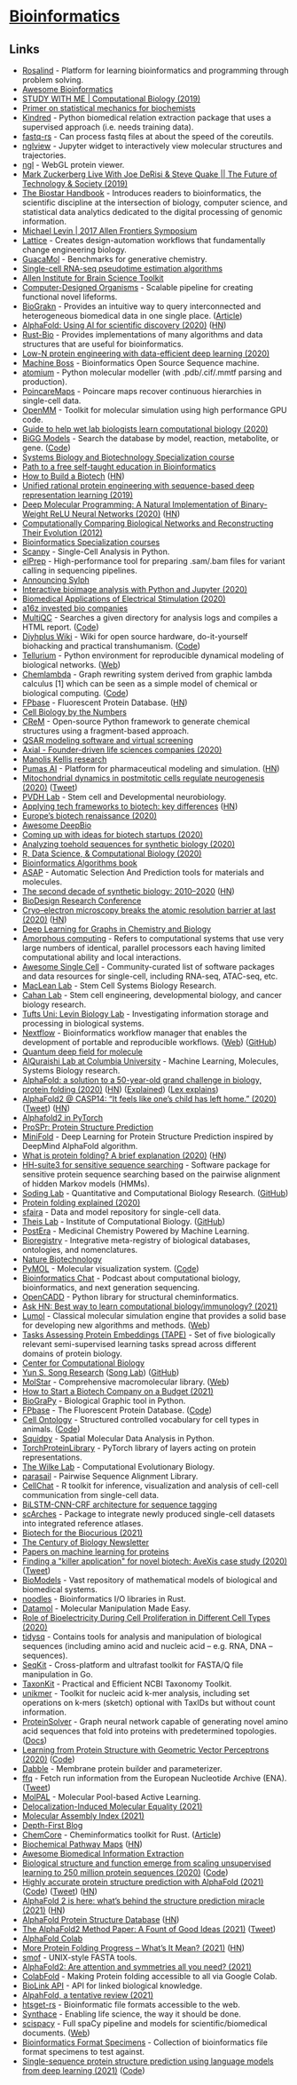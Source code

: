 # [Bioinformatics](https://en.wikipedia.org/wiki/Bioinformatics)

## Links

- [Rosalind](http://rosalind.info/problems/locations/) - Platform for learning bioinformatics and programming through problem solving.
- [Awesome Bioinformatics](https://github.com/danielecook/Awesome-Bioinformatics)
- [STUDY WITH ME | Computational Biology (2019)](https://www.youtube.com/watch?v=DoTBob1_IvI)
- [Primer on statistical mechanics for biochemists](https://github.com/jchodera/statmech-for-biochemists)
- [Kindred](https://github.com/jakelever/kindred) - Python biomedical relation extraction package that uses a supervised approach (i.e. needs training data).
- [fastq-rs](https://github.com/aseyboldt/fastq-rs) - Can process fastq files at about the speed of the coreutils.
- [nglview](https://github.com/arose/nglview) - Jupyter widget to interactively view molecular structures and trajectories.
- [ngl](https://github.com/arose/ngl) - WebGL protein viewer.
- [Mark Zuckerberg Live With Joe DeRisi & Steve Quake || The Future of Technology & Society (2019)](https://www.youtube.com/watch?v=vdUpF2dmnc8)
- [The Biostar Handbook](https://www.biostarhandbook.com/) - Introduces readers to bioinformatics, the scientific discipline at the intersection of biology, computer science, and statistical data analytics dedicated to the digital processing of genomic information.
- [Michael Levin | 2017 Allen Frontiers Symposium](https://www.youtube.com/watch?v=uAEJ0Q2uiNM)
- [Lattice](https://latticeautomation.com/) - Creates design-automation workflows that fundamentally change engineering biology.
- [GuacaMol](https://github.com/BenevolentAI/guacamol) - Benchmarks for generative chemistry.
- [Single-cell RNA-seq pseudotime estimation algorithms](https://github.com/agitter/single-cell-pseudotime)
- [Allen Institute for Brain Science Toolkit](https://portal.brain-map.org/explore/toolkit)
- [Computer-Designed Organisms](https://cdorgs.github.io/) - Scalable pipeline for creating functional novel lifeforms.
- [BioGrakn](https://github.com/graknlabs/biograkn) - Provides an intuitive way to query interconnected and heterogeneous biomedical data in one single place. ([Article](https://blog.grakn.ai/biograkn-accelerating-biomedical-knowledge-discovery-with-a-grakn-knowledge-graph-84706768d7d4))
- [AlphaFold: Using AI for scientific discovery (2020)](https://deepmind.com/blog/article/AlphaFold-Using-AI-for-scientific-discovery) ([HN](https://news.ycombinator.com/item?id=22087788))
- [Rust-Bio](https://github.com/rust-bio/rust-bio) - Provides implementations of many algorithms and data structures that are useful for bioinformatics.
- [Low-N protein engineering with data-efficient deep learning (2020)](https://www.biorxiv.org/content/10.1101/2020.01.23.917682v1)
- [Machine Boss](https://github.com/evoldoers/machineboss) - Bioinformatics Open Source Sequence machine.
- [atomium](https://github.com/samirelanduk/atomium) - Python molecular modeller (with .pdb/.cif/.mmtf parsing and production).
- [PoincareMaps](https://github.com/facebookresearch/PoincareMaps) - Poincare maps recover continuous hierarchies in single-cell data.
- [OpenMM](https://github.com/openmm/openmm) - Toolkit for molecular simulation using high performance GPU code.
- [Guide to help wet lab biologists learn computational biology (2020)](https://www.reddit.com/r/bioinformatics/comments/fiwtwx/working_from_home_i_made_a_guide_to_help_wet_lab/)
- [BiGG Models](http://bigg.ucsd.edu/) - Search the database by model, reaction, metabolite, or gene. ([Code](https://github.com/sbrg/bigg_models))
- [Systems Biology and Biotechnology Specialization course](https://www.coursera.org/specializations/systems-biology)
- [Path to a free self-taught education in Bioinformatics](https://github.com/ossu/bioinformatics)
- [How to Build a Biotech](https://www.celinehh.com/how-to-build-a-biotech) ([HN](https://news.ycombinator.com/item?id=23816390))
- [Unified rational protein engineering with sequence-based deep representation learning (2019)](https://www.nature.com/articles/s41592-019-0598-1)
- [Deep Molecular Programming: A Natural Implementation of Binary-Weight ReLU Neural Networks (2020)](https://arxiv.org/abs/2003.13720) ([HN](https://news.ycombinator.com/item?id=22768143))
- [Computationally Comparing Biological Networks and Reconstructing Their Evolution (2012)](http://www.robpatro.com/newsite/documents/dissertation.pdf)
- [Bioinformatics Specialization courses](https://www.coursera.org/specializations/bioinformatics)
- [Scanpy](https://github.com/theislab/scanpy) - Single-Cell Analysis in Python.
- [elPrep](https://github.com/ExaScience/elprep) - High-performance tool for preparing .sam/.bam files for variant calling in sequencing pipelines.
- [Announcing Sylph](https://sylph.io/blog/announce.html)
- [Interactive bioimage analysis with Python and Jupyter (2020)](https://www.youtube.com/watch?v=Y3pB3wnOivE)
- [Biomedical Applications of Electrical Stimulation (2020)](https://pubmed.ncbi.nlm.nih.gov/31974658/)
- [a16z invested bio companies](https://twitter.com/vijaypande/status/1265727854836211713)
- [MultiQC](https://multiqc.info/) - Searches a given directory for analysis logs and compiles a HTML report. ([Code](https://github.com/ewels/MultiQC))
- [Diyhplus Wiki](https://diyhpl.us/wiki/) - Wiki for open source hardware, do-it-yourself biohacking and practical transhumanism. ([Code](https://github.com/kanzure/diyhpluswiki))
- [Tellurium](https://github.com/sys-bio/tellurium) - Python environment for reproducible dynamical modeling of biological networks. ([Web](http://tellurium.analogmachine.org/))
- [Chemlambda](https://chorasimilarity.github.io/chemlambda-gui/index.html) - Graph rewriting system derived from graphic lambda calculus [1] which can be seen as a simple model of chemical or biological computing. ([Code](https://github.com/chorasimilarity/chemlambda-gui))
- [FPbase](https://www.fpbase.org/) - Fluorescent Protein Database. ([HN](https://news.ycombinator.com/item?id=23569427))
- [Cell Biology by the Numbers](http://book.bionumbers.org/)
- [CReM](https://github.com/DrrDom/crem) - Open-source Python framework to generate chemical structures using a fragment-based approach.
- [QSAR modeling software and virtual screening](http://qsar4u.com/)
- [Axial - Founder-driven life sciences companies (2020)](https://axial.substack.com/p/axial-founder-driven-life-sciences)
- [Manolis Kellis research](http://web.mit.edu/manoli/)
- [Pumas AI](https://pumas.ai/) - Platform for pharmaceutical modeling and simulation. ([HN](https://news.ycombinator.com/item?id=24126754))
- [Mitochondrial dynamics in postmitotic cells regulate neurogenesis (2020)](https://science.sciencemag.org/content/369/6505/858.full) ([Tweet](https://twitter.com/VanderhaeghenP2/status/1294168825735319553))
- [PVDH Lab](https://pvdhlab.org/) - Stem cell and Developmental neurobiology.
- [Applying tech frameworks to biotech: key differences](https://www.celinehh.com/tech-vs-biotech) ([HN](https://news.ycombinator.com/item?id=24262336))
- [Europe’s biotech renaissance (2020)](https://www.nature.com/articles/s41587-020-0483-6)
- [Awesome DeepBio](https://github.com/gokceneraslan/awesome-deepbio)
- [Coming up with ideas for biotech startups (2020)](https://www.youtube.com/watch?v=MTA5LajqdIc)
- [Analyzing toehold sequences for synthetic biology (2020)](https://news.harvard.edu/gazette/story/2020/10/analyzing-toehold-sequences-for-synthetic-biology/)
- [R, Data Science, & Computational Biology (2020)](https://changelog.com/practicalai/107)
- [Bioinformatics Algorithms book](https://www.bioinformaticsalgorithms.org/read-the-book)
- [ASAP](https://github.com/BingqingCheng/ASAP) - Automatic Selection And Prediction tools for materials and molecules.
- [The second decade of synthetic biology: 2010–2020](https://www.nature.com/articles/s41467-020-19092-2) ([HN](https://news.ycombinator.com/item?id=24786151))
- [BioDesign Research Conference](https://www.biodesign-conference.com/index.php)
- [Cryo–electron microscopy breaks the atomic resolution barrier at last (2020)](https://www.sciencemag.org/news/2020/10/cryo-electron-microscopy-breaks-atomic-resolution-barrier-last) ([HN](https://news.ycombinator.com/item?id=24869727))
- [Deep Learning for Graphs in Chemistry and Biology](https://github.com/mufeili/DL4MolecularGraph)
- [Amorphous computing](https://en.wikipedia.org/wiki/Amorphous_computing) - Refers to computational systems that use very large numbers of identical, parallel processors each having limited computational ability and local interactions.
- [Awesome Single Cell](https://github.com/seandavi/awesome-single-cell) - Community-curated list of software packages and data resources for single-cell, including RNA-seq, ATAC-seq, etc.
- [MacLean Lab](http://macleanlab.usc.edu/) - Stem Cell Systems Biology Research.
- [Cahan Lab](http://www.cahanlab.org/) - Stem cell engineering, developmental biology, and cancer biology research.
- [Tufts Uni: Levin Biology Lab](https://ase.tufts.edu/biology/labs/levin/Default.htm) - Investigating information storage and processing in biological systems.
- [Nextflow](https://github.com/nextflow-io/nextflow) - Bioinformatics workflow manager that enables the development of portable and reproducible workflows. ([Web](https://nf-co.re/)) ([GitHub](https://github.com/nf-core))
- [Quantum deep field for molecule](https://github.com/masashitsubaki/QuantumDeepField_molecule)
- [AlQuraishi Lab at Columbia University](https://www.aqlab.io/) - Machine Learning, Molecules, Systems Biology research.
- [AlphaFold: a solution to a 50-year-old grand challenge in biology, protein folding (2020)](https://deepmind.com/blog/article/alphafold-a-solution-to-a-50-year-old-grand-challenge-in-biology) ([HN](https://news.ycombinator.com/item?id=25253488)) ([Explained](https://twitter.com/AdamRutherford/status/1333449928316743683)) ([Lex explains](https://www.youtube.com/watch?v=W7wJDJ56c88))
- [AlphaFold2 @ CASP14: “It feels like one’s child has left home.” (2020)](https://moalquraishi.wordpress.com/2020/12/08/alphafold2-casp14-it-feels-like-ones-child-has-left-home/) ([Tweet](https://twitter.com/MoAlQuraishi/status/1336351187369603088)) ([HN](https://news.ycombinator.com/item?id=25396736))
- [Alphafold2 in PyTorch](https://github.com/lucidrains/alphafold2)
- [ProSPr: Protein Structure Prediction](https://github.com/dellacortelab/prospr)
- [MiniFold](https://github.com/EricAlcaide/MiniFold) - Deep Learning for Protein Structure Prediction inspired by DeepMind AlphaFold algorithm.
- [What is protein folding? A brief explanation (2020)](https://rootsofprogress.org/alphafold-protein-folding-explainer) ([HN](https://news.ycombinator.com/item?id=25261591))
- [HH-suite3 for sensitive sequence searching](https://github.com/soedinglab/hh-suite) - Software package for sensitive protein sequence searching based on the pairwise alignment of hidden Markov models (HMMs).
- [Soding Lab](https://www.mpibpc.mpg.de/soeding) - Quantitative and Computational Biology Research. ([GitHub](https://github.com/soedinglab))
- [Protein folding explained (2020)](https://www.youtube.com/watch?v=KpedmJdrTpY)
- [sfaira](https://github.com/theislab/sfaira) - Data and model repository for single-cell data.
- [Theis Lab](https://www.helmholtz-muenchen.de/icb/) - Institute of Computational Biology. ([GitHub](https://github.com/theislab))
- [PostEra](https://postera.ai/) - Medicinal Chemistry Powered by Machine Learning.
- [Bioregistry](https://github.com/bioregistry/bioregistry) - Integrative meta-registry of biological databases, ontologies, and nomenclatures.
- [Nature Biotechnology](https://www.nature.com/nbt/)
- [PyMOL](https://pymol.org/) - Molecular visualization system. ([Code](https://github.com/schrodinger/pymol-open-source))
- [Bioinformatics Chat](https://bioinformatics.chat/) - Podcast about computational biology, bioinformatics, and next generation sequencing.
- [OpenCADD](https://github.com/volkamerlab/opencadd) - Python library for structural cheminformatics.
- [Ask HN: Best way to learn computational biology/immunology? (2021)](https://news.ycombinator.com/item?id=25801821)
- [Lumol](https://github.com/lumol-org/lumol) - Classical molecular simulation engine that provides a solid base for developing new algorithms and methods. ([Web](https://lumol.org/))
- [Tasks Assessing Protein Embeddings (TAPE)](https://github.com/songlab-cal/tape) - Set of five biologically relevant semi-supervised learning tasks spread across different domains of protein biology.
- [Center for Computational Biology](https://ccb.berkeley.edu/)
- [Yun S. Song Research](https://people.eecs.berkeley.edu/~yss/) ([Song Lab](https://people.eecs.berkeley.edu/~yss/group.html)) ([GitHub](https://github.com/songlab-cal))
- [MolStar](https://github.com/molstar/molstar) - Comprehensive macromolecular library. ([Web](https://molstar.org/))
- [How to Start a Biotech Company on a Budget (2021)](https://blog.ycombinator.com/how-to-start-a-biotech-company-on-a-budget/)
- [BioGraPy](https://github.com/apierleoni/BioGraPy) - Biological Graphic tool in Python.
- [FPbase](https://www.fpbase.org/) - The Fluorescent Protein Database. ([Code](https://github.com/tlambert03/FPbase))
- [Cell Ontology](http://obofoundry.org/ontology/cl) - Structured controlled vocabulary for cell types in animals. ([Code](https://github.com/obophenotype/cell-ontology))
- [Squidpy](https://github.com/theislab/squidpy) - Spatial Molecular Data Analysis in Python.
- [TorchProteinLibrary](https://github.com/lupoglaz/TorchProteinLibrary) - PyTorch library of layers acting on protein representations.
- [The Wilke Lab](https://wilkelab.org/) - Computational Evolutionary Biology.
- [parasail](https://github.com/jeffdaily/parasail) - Pairwise Sequence Alignment Library.
- [CellChat](https://github.com/sqjin/CellChat) - R toolkit for inference, visualization and analysis of cell-cell communication from single-cell data.
- [BiLSTM-CNN-CRF architecture for sequence tagging](https://github.com/UKPLab/emnlp2017-bilstm-cnn-crf)
- [scArches](https://github.com/theislab/scarches) - Package to integrate newly produced single-cell datasets into integrated reference atlases.
- [Biotech for the Biocurious (2021)](https://minutes.substack.com/p/biotech-for-the-biocurious)
- [The Century of Biology Newsletter](https://centuryofbio.substack.com/)
- [Papers on machine learning for proteins](https://github.com/yangkky/Machine-learning-for-proteins)
- [Finding a "killer application" for novel biotech: AveXis case study (2020)](https://www.youtube.com/watch?v=n5QyDGhJQSI) ([Tweet](https://twitter.com/paraschopra/status/1381947695980453889))
- [BioModels](https://www.ebi.ac.uk/biomodels/) - Vast repository of mathematical models of biological and biomedical systems.
- [noodles](https://github.com/zaeleus/noodles) - Bioinformatics I/O libraries in Rust.
- [Datamol](https://github.com/datamol-org/datamol) - Molecular Manipulation Made Easy.
- [Role of Bioelectricity During Cell Proliferation in Different Cell Types (2020)](https://pubmed.ncbi.nlm.nih.gov/32714900/)
- [tidysq](https://github.com/BioGenies/tidysq) - Contains tools for analysis and manipulation of biological sequences (including amino acid and nucleic acid – e.g. RNA, DNA – sequences).
- [SeqKit](https://github.com/shenwei356/seqkit) - Cross-platform and ultrafast toolkit for FASTA/Q file manipulation in Go.
- [TaxonKit](https://github.com/shenwei356/taxonkit) - Practical and Efficient NCBI Taxonomy Toolkit.
- [unikmer](https://github.com/shenwei356/unikmer) - Toolkit for nucleic acid k-mer analysis, including set operations on k-mers (sketch) optional with TaxIDs but without count information.
- [ProteinSolver](https://github.com/ostrokach/proteinsolver) - Graph neural network capable of generating novel amino acid sequences that fold into proteins with predetermined topologies. ([Docs](proteinsolver.org))
- [Learning from Protein Structure with Geometric Vector Perceptrons (2020)](https://openreview.net/forum?id=1YLJDvSx6J4) ([Code](https://github.com/drorlab/gvp))
- [Dabble](https://github.com/Eigenstate/dabble) - Membrane protein builder and parameterizer.
- [ffq](https://github.com/pachterlab/ffq) - Fetch run information from the European Nucleotide Archive (ENA). ([Tweet](https://twitter.com/sinabooeshaghi/status/1396920733918322689))
- [MolPAL](https://github.com/coleygroup/molpal) - Molecular Pool-based Active Learning.
- [Delocalization-Induced Molecular Equality (2021)](https://depth-first.com/articles/2021/06/17/delocalization-induced-molecular-equality/)
- [Molecular Assembly Index (2021)](https://depth-first.com/articles/2021/06/04/molecular-assembly-index/)
- [Depth-First Blog](https://depth-first.com/)
- [ChemCore](https://github.com/rapodaca/chemcore) - Cheminformatics toolkit for Rust. ([Article](https://depth-first.com/articles/2020/06/01/chemcore-a-cheminformatics-toolkit-for-rust/))
- [Biochemical Pathway Maps](http://biochemical-pathways.com/#/map/1) ([HN](https://news.ycombinator.com/item?id=27544894))
- [Awesome Biomedical Information Extraction](https://github.com/caufieldjh/awesome-bioie)
- [Biological structure and function emerge from scaling unsupervised learning to 250 million protein sequences (2020)](https://www.biorxiv.org/content/10.1101/622803v4) ([Code](https://github.com/facebookresearch/esm))
- [Highly accurate protein structure prediction with AlphaFold (2021)](https://www.nature.com/articles/s41586-021-03819-2) ([Code](https://github.com/deepmind/alphafold)) ([Tweet](https://twitter.com/demishassabis/status/1415736975395631111)) ([HN](https://news.ycombinator.com/item?id=27848186))
- [AlphaFold 2 is here: what’s behind the structure prediction miracle (2021)](https://www.blopig.com/blog/2021/07/alphafold-2-is-here-whats-behind-the-structure-prediction-miracle/) ([HN](https://news.ycombinator.com/item?id=27891532))
- [AlphaFold Protein Structure Database](https://alphafold.ebi.ac.uk/) ([HN](https://news.ycombinator.com/item?id=27919859))
- [The AlphaFold2 Method Paper: A Fount of Good Ideas (2021)](https://moalquraishi.wordpress.com/2021/07/25/the-alphafold2-method-paper-a-fount-of-good-ideas/) ([Tweet](https://twitter.com/MoAlQuraishi/status/1419355930844618753))
- [AlphaFold Colab](https://colab.research.google.com/github/deepmind/alphafold/blob/main/notebooks/AlphaFold.ipynb)
- [More Protein Folding Progress – What’s It Mean? (2021)](https://blogs.sciencemag.org/pipeline/archives/2021/07/23/more-protein-folding-progress-whats-it-mean) ([HN](https://news.ycombinator.com/item?id=27962246))
- [smof](https://github.com/incertae-sedis/smof) - UNIX-style FASTA tools.
- [AlphaFold2: Are attention and symmetries all you need? (2021)](https://journals.iucr.org/d/issues/2021/08/00/rr5212/rr5212.pdf)
- [ColabFold](https://github.com/sokrypton/ColabFold) - Making Protein folding accessible to all via Google Colab.
- [BioLink API](https://github.com/biolink/biolink-api) - API for linked biological knowledge.
- [AlpahFold, a tentative review (2021)](https://cerebralab.com/AlpahFold,_a_tentative_review)
- [htsget-rs](https://github.com/umccr/htsget-rs) - Bioinformatic file formats accessible to the web.
- [Synthace](https://www.synthace.com/) - Enabling life science, the way it should be done.
- [scispacy](https://github.com/allenai/scispacy) - Full spaCy pipeline and models for scientific/biomedical documents. ([Web](https://allenai.github.io/scispacy/))
- [Bioinformatics Format Specimens](https://github.com/BioJulia/BioFmtSpecimens) - Collection of bioinformatics file format specimens to test against.
- [Single-sequence protein structure prediction using language models from deep learning (2021)](https://www.biorxiv.org/content/10.1101/2021.08.02.454840v1) ([Code](https://github.com/hypnopump/rgn2-replica))
